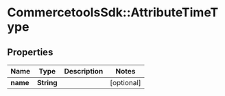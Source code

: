 # CommercetoolsSdk::AttributeTimeType

## Properties
Name | Type | Description | Notes
------------ | ------------- | ------------- | -------------
**name** | **String** |  | [optional] 

